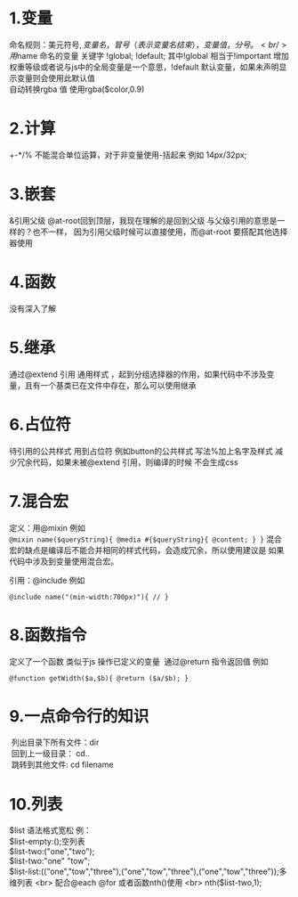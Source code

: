 1.变量 
================================================================================
 命名规则：美元符号$,变量名，冒号（表示变量名结束），变量值，分号。<br/>
 用$name 命名的变量 关键字 !global; !default; 其中!global 相当于!important 增加权重等级或者说与js中的全局变量是一个意思，!default 默认变量，如果未声明显示变量则会使用此默认值
 <br/>
 自动转换rgba 值 使用rgba($color,0.9)
 <br/>
 
2.计算 
================================================================================
+-*/% 不能混合单位运算，对于非变量使用-括起来 例如 14px/32px; 

3.嵌套 
==========================================================================
&引用父级 @at-root回到顶层，我现在理解的是回到父级 与父级引用的意思是一样的？也不一样，
因为引用父级时候可以直接使用，而@at-root 要搭配其他选择器使用

4.函数 
===========================================================================
没有深入了解

5.继承
===========================================================
通过@extend 引用 通用样式 ，起到分组选择器的作用，如果代码中不涉及变量，且有一个基类已在文件中存在，那么可以使用继承

6.占位符
=========================================================
待引用的公共样式 用到占位符 例如button的公共样式 写法%加上名字及样式 减少冗余代码，如果未被@extend 引用，则编译的时候 不会生成css

7.混合宏
======================================================
定义：用@mixin 例如<br/>
`
@mixin name($queryString){
   @media #{$queryString}{
    @content;
   }
}
`
混合宏的缺点是编译后不能合并相同的样式代码，会造成冗余，所以使用建议是 如果 代码中涉及到变量使用混合宏。
<br/>

引用：@include 例如<br/>


`
@include name("(min-width:700px)"){
  //
}
`

8.函数指令 
=========================================
定义了一个函数 类似于js 操作已定义的变量  通过@return 指令返回值 例如 <br/>

`@function getWidth($a,$b){
   @return ($a/$b);
 }
`


9.一点命令行的知识
===============================================
  列出目录下所有文件：dir
  <br/>
  回到上一级目录： cd..
  <br/>
  跳转到其他文件: cd filename
  <br/>
 
10.列表
================================================
$list 语法格式宽松  例：<br>
 $list-empty:();空列表<br>
 $list-two:("one","two"); <br>
 $list-two:"one" "tow"; <br>
 $list-list:(("one","tow","three"),("one","tow","three"),("one","tow","three"));多维列表 <br>
 配合@each @for 或者函数nth()使用 <br>
 nth($list-two,1);<br>
